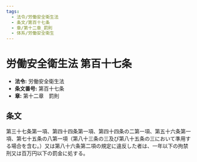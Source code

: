 ```yaml
---
tags:
  - 法令/労働安全衛生法
  - 条文/第百十七条
  - 章/第十二章_罰則
  - 体系/労働安全衛生
---
```

# 労働安全衛生法 第百十七条

- **法令:** 労働安全衛生法
- **条文番号:** 第百十七条
- **章:** 第十二章　罰則

## 条文
第三十七条第一項、第四十四条第一項、第四十四条の二第一項、第五十六条第一項、第七十五条の八第一項（第八十三条の三及び第八十五条の三において準用する場合を含む。）又は第八十六条第二項の規定に違反した者は、一年以下の拘禁刑又は百万円以下の罰金に処する。


